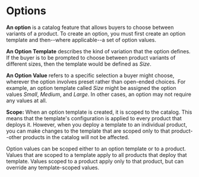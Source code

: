  # Options

**An option** is a catalog feature that allows buyers to choose between variants
of a product. To create an option, you must first create an option template and
then--where applicable--a set of option values. 

**An Option Template** describes the kind of variation that the option defines.
If the buyer is to be prompted to choose between product variants of different
sizes, then the template would be defined as *Size*.

**An Option Value** refers to a specific selection a buyer might choose,
wherever the option involves preset rather than open-ended choices. For example,
an option template called *Size* might be assigned the option values *Small*,
*Medium*, and *Large*. In other cases, an option may not require any values at
all.

**Scope:** When an option template is created, it is scoped to the catalog. This
means that the template's configuration is applied to every product that deploys
it. However, when you deploy a template to an individual product, you can make
changes to the template that are scoped only to that product--other products in
the catalog will not be affected.

Option values can be scoped either to an option template or to a product. Values
that are scoped to a template apply to all products that deploy that template.
Values scoped to a product apply only to that product, but can override any
template-scoped values.
